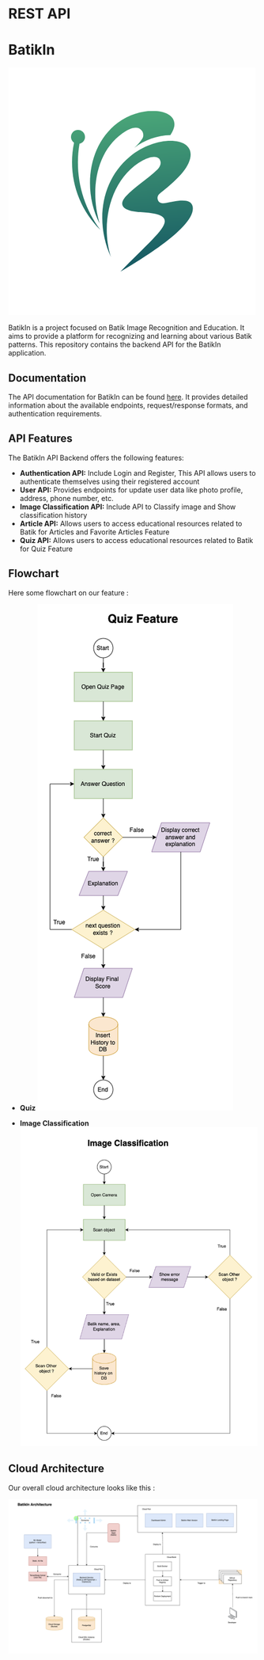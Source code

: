 # REST API
# BatikIn

![BatikIn_Logo](logo.png)

BatikIn is a project focused on Batik Image Recognition and Education. It aims to provide a platform for recognizing and learning about various Batik patterns. This repository contains the backend API for the BatikIn application.

## Documentation

The API documentation for BatikIn can be found [here](https://documenter.getpostman.com/view/16118842/2s93shz9Nf). It provides detailed information about the available endpoints, request/response formats, and authentication requirements.

## API Features

The BatikIn API Backend offers the following features:

- **Authentication API:** Include Login and Register, This API allows users to authenticate themselves using their registered account
- **User API:** Provides endpoints for update user data like photo profile, address, phone number, etc.
- **Image Classification API:** Include API to Classify image and Show classification history
- **Article  API:** Allows users to access educational resources related to Batik for Articles and Favorite Articles Feature
- **Quiz  API:** Allows users to access educational resources related to Batik for Quiz Feature

## Flowchart

Here some flowchart on our feature : 

- **Quiz**
![Quiz Flowchart](quiz_flowchart.png)

- **Image Classification**
![Image Classification Flowchart](classification_flowchart.png)

## Cloud Architecture 

Our overall cloud architecture looks like this : 

![Cloud Architecture](cloud_architecture.png)



